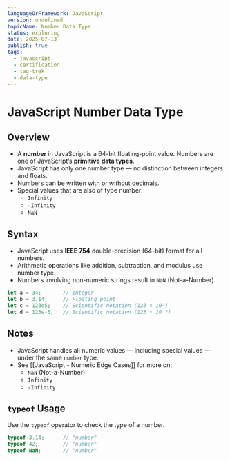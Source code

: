 ```yaml
---
languageOrFramework: JavaScript
version: undefined
topicName: Number Data Type
status: exploring
date: 2025-07-13
publish: true
tags:
  - javascript
  - certification
  - tag-trek
  - data-type
---
```

# JavaScript Number Data Type

## Overview
- A **number** in JavaScript is a 64-bit floating-point value. Numbers are one of JavaScript’s **primitive data types**.
- JavaScript has only one number type — no distinction between integers and floats.
- Numbers can be written with or without decimals.
- Special values that are also of type number:
    - `Infinity`
    - `-Infinity`
    - `NaN`

## Syntax
- JavaScript uses **IEEE 754** double-precision (64-bit) format for all numbers.
- Arithmetic operations like addition, subtraction, and modulus use number type.
- Numbers involving non-numeric strings result in `NaN` (Not-a-Number).
```javascript
let a = 34;       // Integer
let b = 3.14;     // Floating point
let c = 123e5;    // Scientific notation (123 × 10⁵)
let d = 123e-5;   // Scientific notation (123 × 10⁻⁵)
```

## Notes
- JavaScript handles all numeric values — including special values — under the same `number` type.
- See [[JavaScript - Numeric Edge Cases]] for more on:
    - `NaN` (Not-a-Number)
    - `Infinity`
    - `-Infinity`

## `typeof` Usage
Use the `typeof` operator to check the type of a number.
```javascript
typeof 3.14;      // "number"
typeof 42;        // "number"
typeof NaN;       // "number"
``` 
